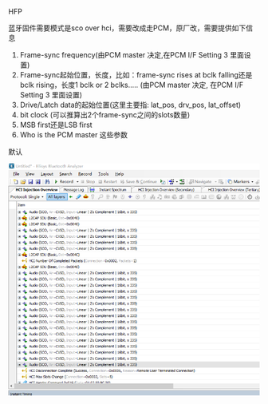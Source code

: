 HFP

蓝牙固件需要模式是sco over hci，需要改成走PCM，原厂改，需要提供如下信息

1.	Frame-sync frequency(由PCM master 决定,在PCM I/F Setting 3 里面设置)
2.	Frame-sync起始位置，长度，比如：frame-sync rises at bclk falling还是bclk rising，长度1 bclk or 2 bclks..... (由PCM master 决定, 在PCM I/F Setting 3 里面设置)
3.	Drive/Latch data的起始位置(这里主要指: lat_pos, drv_pos, lat_offset)
4.	bit clock (可以推算出2个frame-sync之间的slots数量)
5.	MSB first还是LSB first
6.	Who is the PCM master
这些参数

默认

<img src="./img/a59124d3b41c8f1673258b54154839c.png" alt="a59124d3b41c8f1673258b54154839c" style="zoom: 80%;" />